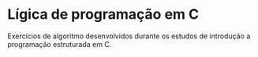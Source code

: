 # Lígica de programação em C

Exercícios de algoritmo desenvolvidos durante os estudos de introdução a programação estruturada em C.
